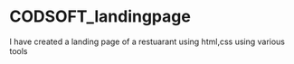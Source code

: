 # CODSOFT_landingpage
I have created a landing page of a restuarant using html,css using various tools
